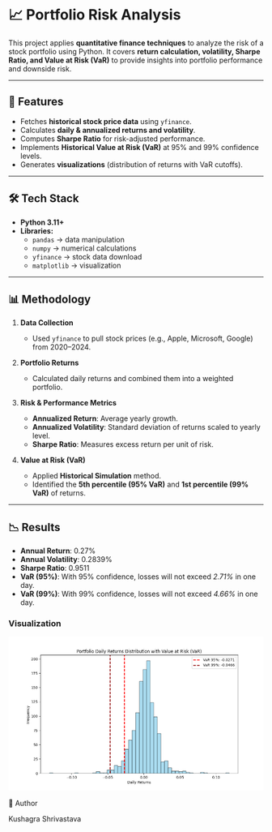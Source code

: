 # 📈 Portfolio Risk Analysis  

This project applies **quantitative finance techniques** to analyze the risk of a stock portfolio using Python. It covers **return calculation, volatility, Sharpe Ratio, and Value at Risk (VaR)** to provide insights into portfolio performance and downside risk.  

---

## 🚀 Features
- Fetches **historical stock price data** using `yfinance`.  
- Calculates **daily & annualized returns and volatility**.  
- Computes **Sharpe Ratio** for risk-adjusted performance.  
- Implements **Historical Value at Risk (VaR)** at 95% and 99% confidence levels.  
- Generates **visualizations** (distribution of returns with VaR cutoffs).  

---

## 🛠️ Tech Stack
- **Python 3.11+**  
- **Libraries:**  
  - `pandas` → data manipulation  
  - `numpy` → numerical calculations  
  - `yfinance` → stock data download  
  - `matplotlib` → visualization  

---

## 📊 Methodology
1. **Data Collection**  
   - Used `yfinance` to pull stock prices (e.g., Apple, Microsoft, Google) from 2020–2024.  

2. **Portfolio Returns**  
   - Calculated daily returns and combined them into a weighted portfolio.  

3. **Risk & Performance Metrics**  
   - **Annualized Return**: Average yearly growth.  
   - **Annualized Volatility**: Standard deviation of returns scaled to yearly level.  
   - **Sharpe Ratio**: Measures excess return per unit of risk.  

4. **Value at Risk (VaR)**  
   - Applied **Historical Simulation** method.  
   - Identified the **5th percentile (95% VaR)** and **1st percentile (99% VaR)** of returns.  

---

## 📉 Results

- **Annual Return**: 0.27%  
- **Annual Volatility**: 0.2839%  
- **Sharpe Ratio**: 0.9511  
- **VaR (95%)**: With 95% confidence, losses will not exceed *2.71%* in one day.  
- **VaR (99%)**: With 99% confidence, losses will not exceed *4.66%* in one day.  

### Visualization
![VaR Distribution](VaR_distribution.png)  


👤 Author

Kushagra Shrivastava
  
